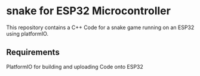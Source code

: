 # snake for ESP32 Microcontroller

This repository contains a C++ Code for a snake game running on an ESP32 using platformIO.

## Requirements

PlatformIO for building and uploading Code onto ESP32